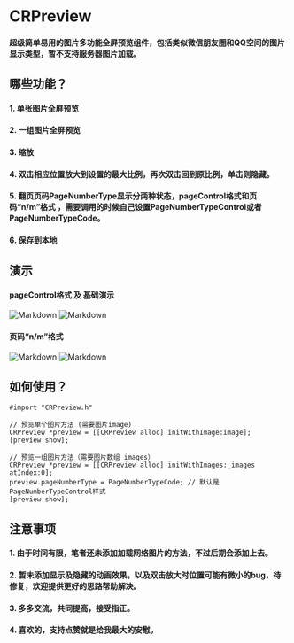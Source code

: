 # CRPreview
#### 超级简单易用的图片多功能全屏预览组件，包括类似微信朋友圈和QQ空间的图片显示类型，暂不支持服务器图片加载。

## 哪些功能？
#### 1. 单张图片全屏预览
#### 2. 一组图片全屏预览
#### 3. 缩放
#### 4. 双击相应位置放大到设置的最大比例，再次双击回到原比例，单击则隐藏。
#### 5. 翻页页码PageNumberType显示分两种状态，pageControl格式和页码“n/m”格式 ，需要调用的时候自己设置PageNumberTypeControl或者PageNumberTypeCode。
#### 6. 保存到本地

## 演示
#### pageControl格式 及 基础演示
![Markdown](http://i2.buimg.com/574358/34c36a9a70e3ef27.jpg)
![Markdown](http://i2.buimg.com/574358/6fe6f22518e9c889.gif)
#### 页码“n/m”格式
![Markdown](http://i2.buimg.com/574358/e12c172e1a6f7de6.jpg)
![Markdown](http://i4.piimg.com/574358/c1e7f1b0958d8f2b.gif)

## 如何使用？
    #import "CRPreview.h"
    
    // 预览单个图片方法 (需要图片image)
    CRPreview *preview = [[CRPreview alloc] initWithImage:image];
    [preview show];
    
    // 预览一组图片方法（需要图片数组_images）
    CRPreview *preview = [[CRPreview alloc] initWithImages:_images atIndex:0];
    preview.pageNumberType = PageNumberTypeCode; // 默认是PageNumberTypeControl样式
    [preview show];

## 注意事项
#### 1. 由于时间有限，笔者还未添加加载网络图片的方法，不过后期会添加上去。
#### 2. 暂未添加显示及隐藏的动画效果，以及双击放大时位置可能有微小的bug，待修复，欢迎提供更好的思路帮助解决。
#### 3. 多多交流，共同提高，接受指正。
#### 4. 喜欢的，支持点赞就是给我最大的安慰。
